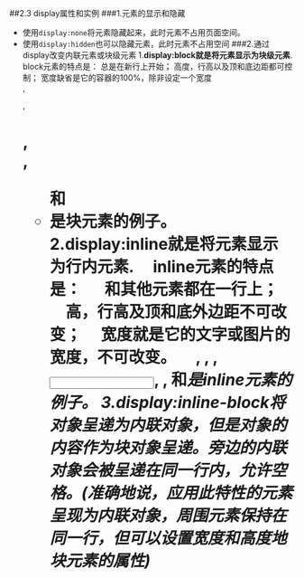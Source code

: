 ##2.3 display属性和实例
###1.元素的显示和隐藏
* 使用```display:none```将元素隐藏起来，此时元素不占用页面空间。
* 使用```display:hidden```也可以隐藏元素，此时元素不占用空间
###2.通过display改变内联元素或块级元素
1.**display:block就是将元素显示为块级元素**.
block元素的特点是：
总是在新行上开始；
高度，行高以及顶和底边距都可控制；
宽度缺省是它的容器的100%，除非设定一个宽度
　　<div>, <p>, <h1>, <form>, <ul> 和 <li>是块元素的例子。
2.display:inline就是将元素显示为行内元素.
　inline元素的特点是： 
　和其他元素都在一行上；
　高，行高及顶和底外边距不可改变；
　宽度就是它的文字或图片的宽度，不可改变。
　<span>, <a>, <label>, <input>, <img>, <strong> 和<em>是inline元素的例子。
3.display:inline-block将对象呈递为内联对象，但是对象的内容作为块对象呈递。旁边的内联对象会被呈递在同一行内，允许空格。(准确地说，应用此特性的元素呈现为内联对象，周围元素保持在同一行，但可以设置宽度和高度地块元素的属性)
